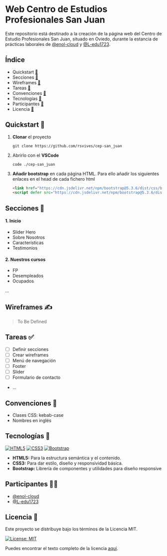 # Web Centro de Estudios Profesionales San Juan

Este repositorio está destinado a la creación de la página web del Centro de Estudio Profesionales San Juan, situado en Oviedo, durante la estancia de prácticas laborales de [@enol-cloud](https://github.com/Enol-cloud) y [@L-edu1723](https://github.com/L-edu1723).

## Índice

- Quickstart [🔗](#quickstart-)
- Secciones [🔗](#secciones-)
- Wireframes [🔗](#wireframes-)
- Tareas [🔗](#tareas-)
- Convenciones [🔗](#convenciones-)
- Tecnologías [🔗](#tecnologías-)
- Participantes [🔗](#participantes-)
- Licencia [🔗](#licencia-)


## Quickstart 🚀

1. **Clonar** el proyecto
    ```
    git clone https://github.com/rsvives/cep-san_juan
    ```
1. Abrirlo con el **VSCode**
    ```
    code ./cep-san_juan
    ```
1. **Añadir bootstrap** en cada página HTML. Para ello añadir los siguientes enlaces en el head de cada fichero html

    ```html
    <link href="https://cdn.jsdelivr.net/npm/bootstrap@5.3.6/dist/css/bootstrap.min.css" rel="stylesheet" integrity="sha384-4Q6Gf2aSP4eDXB8Miphtr37CMZZQ5oXLH2yaXMJ2w8e2ZtHTl7GptT4jmndRuHDT" crossorigin="anonymous">
    <script defer src="https://cdn.jsdelivr.net/npm/bootstrap@5.3.6/dist/js/bootstrap.bundle.min.js" integrity="sha384-j1CDi7MgGQ12Z7Qab0qlWQ/Qqz24Gc6BM0thvEMVjHnfYGF0rmFCozFSxQBxwHKO" crossorigin="anonymous"></script>
    ```

## Secciones 🧩

#### 1. Inicio
- Slider Hero
- Sobre Nosotros
- Características
- Testimonios
#### 2. Nuestros cursos
- FP
- Desempleados
- Ocupados

...

## Wireframes ✍️
> To Be Defined

## Tareas ✅
- [ ] Definir secciones
- [ ] Crear wireframes
- [ ] Menú de navegación 
- [ ] Footer
- [ ] Slider
- [ ] Formulario de contacto  
- ...

## Convenciones 📏

- Clases CSS: kebab-case
- Nombres en inglés

## Tecnologías 🔧

[![HTML5](https://img.shields.io/badge/HTML5-%23E34F26?style=for-the-badge&logo=html5&logoColor=white)](https://developer.mozilla.org/es/docs/Web/HTML)   [![CSS3](https://img.shields.io/badge/CSS3-%231572B6?style=for-the-badge&logo=css3&logoColor=white)](https://developer.mozilla.org/es/docs/Web/CSS) [![Bootstrap](https://img.shields.io/badge/Bootstrap-7952B3?logo=bootstrap&style=for-the-badge&logoColor=white)](https://developer.mozilla.org/es/docs/Web/Bootstrap)




- **HTML5:** Para la estructura semántica y el contenido.
- **CSS3:** Para dar estilo, diseño y responsividad básica.
- **Bootstrap:** Librería de componentes y utilidades para diseño responsive


## Participantes 🧑‍💻
- [@enol-cloud](https://github.com/Enol-cloud)
- [@L-edu1723](https://github.com/L-edu1723)

## Licencia 📜

Este proyecto se distribuye bajo los términos de la Licencia MIT.

[![License: MIT](https://img.shields.io/badge/License-MIT-yellow.svg)](https://opensource.org/licenses/MIT)

Puedes encontrar el texto completo de la licencia [aquí](https://opensource.org/licenses/MIT).